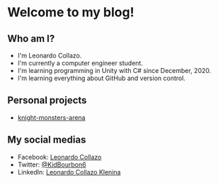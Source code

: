 # Welcome to my blog!


## Who am I?
- I'm Leonardo Collazo.
- I'm currently a computer engineer student.
- I'm learning programming in Unity with C# since December, 2020.
- I'm learning everything about GitHub and version control.


## Personal projects
- [knight-monsters-arena](https://github.com/KidBourbon/knight-monsters-arena)


## My social medias
- Facebook: [Leonardo Collazo](https://www.facebook.com/leonardo.collazo.71)
- Twitter: [@KidBourbon6](https://twitter.com/KidBourbon6)
- LinkedIn: [Leonardo Collazo Klenina](https://www.linkedin.com/in/leonardo-collazo-klenina-aa0270201)
